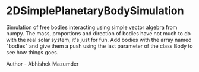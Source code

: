 # 2DSimplePlanetaryBodySimulation
Simulation of free bodies interacting using simple vector algebra from numpy.
The mass, proportions and direction of bodies have not much to do with the real solar system, it's just for fun.
Add bodies with the array named "bodies" and give them a push using the last parameter of the class Body to see how things goes.

Author - Abhishek Mazumder
